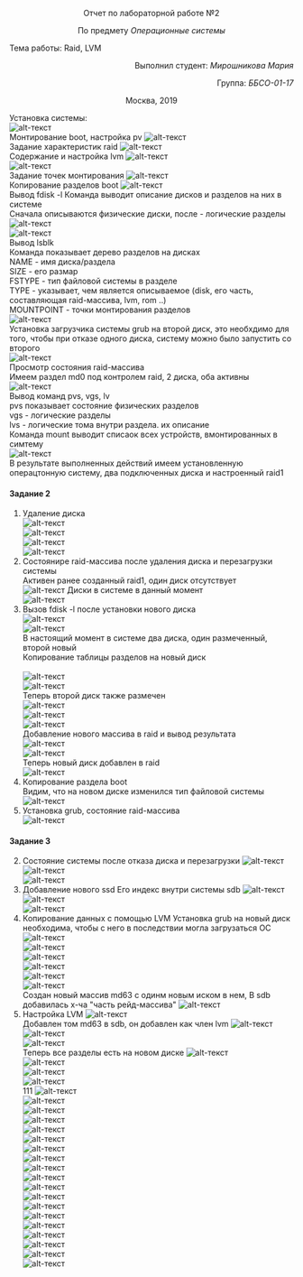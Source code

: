 <p align="center">Отчет по лабораторной работе №2</p>
<p align="center">По предмету <i>Операционные системы</i></p>

Тема работы:
Raid, LVM<br>

<p align="right"> Выполнил студент: <i>Мирошникова Мария</i></p>
<p align="right"> Группа: <i>ББСО-01-17</i></p>

<p align="center">Москва, 2019</p>

Установка системы:<br>
![alt-текст](https://raw.githubusercontent.com/m-lynn/mylab/master/lab_raid/images/01.PNG "Настроцка системы 1")<br>
Монтирование boot, настройка pv
![alt-текст](https://raw.githubusercontent.com/m-lynn/mylab/master/lab_raid/images/02.PNG "Настроцка системы 2")<br>
Задание характеристик raid
![alt-текст](https://raw.githubusercontent.com/m-lynn/mylab/master/lab_raid/images/03.PNG "Настроцка системы 3")<br>
Содержание и настройка lvm
![alt-текст](https://raw.githubusercontent.com/m-lynn/mylab/master/lab_raid/images/04.PNG "Настроцка системы 4")<br>
![alt-текст](https://raw.githubusercontent.com/m-lynn/mylab/master/lab_raid/images/05.PNG "Настроцка системы 5")<br>
Задание точек монтирования 
![alt-текст](https://raw.githubusercontent.com/m-lynn/mylab/master/lab_raid/images/06.PNG "Настроцка системы 6")<br>
Копирование разделов boot
![alt-текст](https://raw.githubusercontent.com/m-lynn/mylab/master/lab_raid/images/part1.2/1.PNG "Настроцка системы 7")<br>
Вывод fdisk -l
Команда выводит описание дисков и разделов на них в системе<br>
Сначала описываются физические диски, после - логические разделы<br>
![alt-текст](https://raw.githubusercontent.com/m-lynn/mylab/master/lab_raid/images/part1.2/2.1%20_fdisk_-l.PNG "Настроцка системы 8")<br>
![alt-текст](https://raw.githubusercontent.com/m-lynn/mylab/master/lab_raid/images/part1.2/2.2_fdisk_-l.PNG "Настроцка системы 9")<br>
Вывод lsblk <br>
Команда показывает дерево разделов на дисках<br>
NAME - имя диска/раздела<br>
SIZE - его размар<br>
FSTYPE - тип файловой системы в разделе<br>
TYPE - указывает, чем является описываемое (disk, его часть, составляющая raid-массива, lvm, rom ..)<br>
MOUNTPOINT - точки монтирования разделов<br>
![alt-текст](https://raw.githubusercontent.com/m-lynn/mylab/master/lab_raid/images/part1.2/3_lsblk.PNG "Настроцка системы 10")<br>
Установка загрузчика системы grub на второй диск, это необхдимо для того, чтобы при отказе одного диска, систему можно было запустить со второго<br>
![alt-текст](https://raw.githubusercontent.com/m-lynn/mylab/master/lab_raid/images/part1.2/4_install_grub_2.PNG "Настроцка системы 11")<br>
Просмотр состояния raid-массива<br>
Имеем раздел md0 под контролем raid, 2 диска, оба активны<br>
![alt-текст](https://raw.githubusercontent.com/m-lynn/mylab/master/lab_raid/images/part1.2/5_cat.PNG.PNG "Настроцка системы 6")<br>
Вывод команд pvs, vgs, lv<br>
pvs показывает состояние физических разделов<br>
vgs - логические разделы<br>
lvs - логические тома внутри раздела. их описание<br>
Команда mount выводит списаок всех устройств, вмонтированных в симтему<br>
![alt-текст](https://raw.githubusercontent.com/m-lynn/mylab/master/lab_raid/images/part1.2/6_pvs_vgs_lvs.PNG "Настроцка системы 6")<br>
В результате выполненных действий имеем установленную операцтонную систему, два подключенных диска и настроенный raid1<br>

#### Задание 2<br>
1. Удаление диска<br>
![alt-текст](https://raw.githubusercontent.com/m-lynn/mylab/master/lab_raid/images/part2/1.0.PNG "Задание 2")<br>
![alt-текст](https://raw.githubusercontent.com/m-lynn/mylab/master/lab_raid/images/part2/1.1.PNG "Задание 2")<br>
![alt-текст](https://raw.githubusercontent.com/m-lynn/mylab/master/lab_raid/images/part2/1.2.PNG "Задание 2")<br>
![alt-текст](https://raw.githubusercontent.com/m-lynn/mylab/master/lab_raid/images/part2/1.3.PNG "Задание 2")<br>
4. Состоянире raid-массива после удаления диска и перезагрузки системы<br>
Активен ранее созданный raid1, один диск отсутствует<br>
![alt-текст](https://raw.githubusercontent.com/m-lynn/mylab/master/lab_raid/images/part2/4.1.PNG "Задание 2")
Диски в системе в данный момент<br>
![alt-текст](https://raw.githubusercontent.com/m-lynn/mylab/master/lab_raid/images/part2/4.2.PNG "Задание 2")<br>
6. Вызов fdisk -l после установки нового диска<br>
![alt-текст](https://raw.githubusercontent.com/m-lynn/mylab/master/lab_raid/images/part2/6.1_1.PNG "Задание 2")<br>
![alt-текст](https://raw.githubusercontent.com/m-lynn/mylab/master/lab_raid/images/part2/6.1_2.PNG "Задание 2")<br>
В настоящий момент в системе два диска, один размеченный, второй новый<br>
Копирование таблицы разделов на новый диск<br><br>
![alt-текст](https://raw.githubusercontent.com/m-lynn/mylab/master/lab_raid/images/part2/6.2_1.PNG "Задание 2")<br>
![alt-текст](https://raw.githubusercontent.com/m-lynn/mylab/master/lab_raid/images/part2/6.2_2.PNG "Задание 2")<br>
Теперь второй диск также размечен<br>
![alt-текст](https://raw.githubusercontent.com/m-lynn/mylab/master/lab_raid/images/part2/6.3_1.PNG "Задание 2")<br>
![alt-текст](https://raw.githubusercontent.com/m-lynn/mylab/master/lab_raid/images/part2/6.3_1.PNG "Задание 2")<br>
![alt-текст](https://raw.githubusercontent.com/m-lynn/mylab/master/lab_raid/images/part2/6.3_1.PNG "Задание 2")<br>
Добавление нового массива в raid и вывод результата<br>
![alt-текст](https://raw.githubusercontent.com/m-lynn/mylab/master/lab_raid/images/part2/6.4-5.PNG "Задание 2")<br>
![alt-текст](https://raw.githubusercontent.com/m-lynn/mylab/master/lab_raid/images/part2/6.5.PNG "Задание 2")<br>
Теперь новый диск добавлен в raid<br>
![alt-текст](https://raw.githubusercontent.com/m-lynn/mylab/master/lab_raid/images/part2/6.5_2.PNG "Задание 2")<br>
7. Копирование раздела boot<br>
Видим, что на новом диске изменился тип файловой системы<br>
![alt-текст](https://raw.githubusercontent.com/m-lynn/mylab/master/lab_raid/images/part2/7.PNG "Задание 2")<br>
8. Установка grub, состояние raid-массива<br>
![alt-текст](https://raw.githubusercontent.com/m-lynn/mylab/master/lab_raid/images/part1.2/1.PNG "Задание 2")<br>

#### Задание 3<br>
2. Состояние системы после отказа диска и перезагрузки
![alt-текст](https://raw.githubusercontent.com/m-lynn/mylab/master/lab_raid/images/part3/02.1.PNG "Задание 3")<br>
![alt-текст](https://raw.githubusercontent.com/m-lynn/mylab/master/lab_raid/images/part3/02.2_1.PNG "Задание 3")<br>
![alt-текст](https://raw.githubusercontent.com/m-lynn/mylab/master/lab_raid/images/part3/02.2_2.PNG "Задание 3")<br>
4. Добавление нового ssd
Его индекс внутри системы sdb
![alt-текст](https://raw.githubusercontent.com/m-lynn/mylab/master/lab_raid/images/part3/04.1_1.PNG "Задание 3")<br>
![alt-текст](https://raw.githubusercontent.com/m-lynn/mylab/master/lab_raid/images/part3/04.1_2.PNG "Задание 3")<br>
![alt-текст](https://raw.githubusercontent.com/m-lynn/mylab/master/lab_raid/images/part3/04.2.PNG "Задание 3")<br>
5. Копирование данных с помощью LVM
Установка grub на новый диск необходима, чтобы с него в последствии могла загрузаться ОС
![alt-текст](https://raw.githubusercontent.com/m-lynn/mylab/master/lab_raid/images/part3/05.1.PNG "Задание 3")<br>
![alt-текст](https://raw.githubusercontent.com/m-lynn/mylab/master/lab_raid/images/part3/05.1_2.PNG "Задание 3")<br>
![alt-текст](https://raw.githubusercontent.com/m-lynn/mylab/master/lab_raid/images/part3/05.2.PNG "Задание 3")<br>
![alt-текст](https://raw.githubusercontent.com/m-lynn/mylab/master/lab_raid/images/part3/05.3.PNG "Задание 3")<br>
![alt-текст](https://raw.githubusercontent.com/m-lynn/mylab/master/lab_raid/images/part3/05.4_boot_reinst.PNG "Задание 3")<br>
![alt-текст](https://raw.githubusercontent.com/m-lynn/mylab/master/lab_raid/images/part3/05.5.PNG "Задание 3")<br>
Создан новый массив md63 с одинм новым иском в нем, В sdb добавилась х-ча "часть рейд-массива"
![alt-текст](https://raw.githubusercontent.com/m-lynn/mylab/master/lab_raid/images/part3/05.6-7.PNG "Задание 3")<br>
6. Настройка LVM
![alt-текст](https://raw.githubusercontent.com/m-lynn/mylab/master/lab_raid/images/part3/06.1,2,4.PNG "Задание 3")<br>
Добавлен том md63 в sdb, он добавлен как член lvm
![alt-текст](https://raw.githubusercontent.com/m-lynn/mylab/master/lab_raid/images/part3/06.3.PNG "Задание 3")<br>
![alt-текст](https://raw.githubusercontent.com/m-lynn/mylab/master/lab_raid/images/part3/06.7_after5,6.PNG "Задание 3")<br>
![alt-текст](https://raw.githubusercontent.com/m-lynn/mylab/master/lab_raid/images/part3/06.7_res.PNG "Задание 3")<br>
Теперь все разделы есть на новом диске
![alt-текст](https://raw.githubusercontent.com/m-lynn/mylab/master/lab_raid/images/part3/06.8.PNG "Задание 3")<br>
![alt-текст](https://raw.githubusercontent.com/m-lynn/mylab/master/lab_raid/images/part3/06.9_01.PNG "Задание 3")<br>
![alt-текст](https://raw.githubusercontent.com/m-lynn/mylab/master/lab_raid/images/part3/06.9.PNG "Задание 3")<br>
![alt-текст](https://raw.githubusercontent.com/m-lynn/mylab/master/lab_raid/images/part3/06.10-11.PNG "Задание 3")<br>111
![alt-текст](https://raw.githubusercontent.com/m-lynn/mylab/master/lab_raid/images/part3/06.12.PNG "Задание 3")<br>
![alt-текст](https://raw.githubusercontent.com/m-lynn/mylab/master/lab_raid/images/part3/02.1.PNG "Задание 3")<br>
![alt-текст](https://raw.githubusercontent.com/m-lynn/mylab/master/lab_raid/images/part3/02.1.PNG "Задание 3")<br>
![alt-текст](https://raw.githubusercontent.com/m-lynn/mylab/master/lab_raid/images/part3/02.1.PNG "Задание 3")<br>
![alt-текст](https://raw.githubusercontent.com/m-lynn/mylab/master/lab_raid/images/part3/02.1.PNG "Задание 3")<br>
![alt-текст](https://raw.githubusercontent.com/m-lynn/mylab/master/lab_raid/images/part3/02.1.PNG "Задание 3")<br>
![alt-текст](https://raw.githubusercontent.com/m-lynn/mylab/master/lab_raid/images/part3/02.1.PNG "Задание 3")<br>
![alt-текст](https://raw.githubusercontent.com/m-lynn/mylab/master/lab_raid/images/part3/02.1.PNG "Задание 3")<br>
![alt-текст](https://raw.githubusercontent.com/m-lynn/mylab/master/lab_raid/images/part3/02.1.PNG "Задание 3")<br>
![alt-текст](https://raw.githubusercontent.com/m-lynn/mylab/master/lab_raid/images/part3/02.1.PNG "Задание 3")<br>
![alt-текст](https://raw.githubusercontent.com/m-lynn/mylab/master/lab_raid/images/part3/02.1.PNG "Задание 3")<br>
![alt-текст](https://raw.githubusercontent.com/m-lynn/mylab/master/lab_raid/images/part3/02.1.PNG "Задание 3")<br>
![alt-текст](https://raw.githubusercontent.com/m-lynn/mylab/master/lab_raid/images/part3/02.1.PNG "Задание 3")<br>
![alt-текст](https://raw.githubusercontent.com/m-lynn/mylab/master/lab_raid/images/part3/02.1.PNG "Задание 3")<br>
![alt-текст](https://raw.githubusercontent.com/m-lynn/mylab/master/lab_raid/images/part3/02.1.PNG "Задание 3")<br>
![alt-текст](https://raw.githubusercontent.com/m-lynn/mylab/master/lab_raid/images/part3/02.1.PNG "Задание 3")<br>
![alt-текст](https://raw.githubusercontent.com/m-lynn/mylab/master/lab_raid/images/part3/02.1.PNG "Задание 3")<br>
![alt-текст](https://raw.githubusercontent.com/m-lynn/mylab/master/lab_raid/images/part3/02.1.PNG "Задание 3")<br>
![alt-текст](https://raw.githubusercontent.com/m-lynn/mylab/master/lab_raid/images/part3/02.1.PNG "Задание 3")<br>




